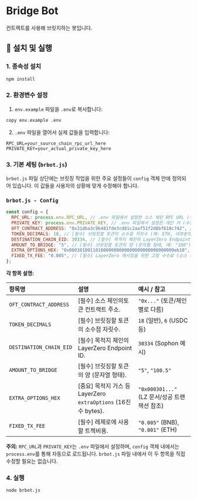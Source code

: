 # Bridge Bot

컨트랙트를 사용해 브릿지하는 봇입니다.

## 🚀 설치 및 실행

### 1. 종속성 설치
```bash
npm install
```

### 2. 환경변수 설정
1. `env.example` 파일을 `.env`로 복사합니다:
```bash
copy env.example .env
```

2. `.env` 파일을 열어서 실제 값들을 입력합니다:
```
RPC_URL=your_source_chain_rpc_url_here
PRIVATE_KEY=your_actual_private_key_here
```

### 3. 기본 세팅 (`brbot.js`)
`brbot.js` 파일 상단에는 브릿징 작업을 위한 주요 설정들이 `config` 객체 안에 정의되어 있습니다. 이 값들을 사용자의 상황에 맞게 수정해야 합니다.<br>

### `brbot.js - Config `

```javascript
const config = {
  RPC_URL: process.env.RPC_URL, // .env 파일에서 설정한 소스 체인 RPC URL (수정 불필요)
  PRIVATE_KEY: process.env.PRIVATE_KEY, // .env 파일에서 설정한 개인 키 (수정 불필요)
  OFT_CONTRACT_ADDRESS: "0x31dba3c96481fde3cd81c2aaf51f2d8bf618c742", // [필수] 브릿징할 OFT 토큰의 소스 체인 상의 컨트랙트 주소
  TOKEN_DECIMALS: 18, // [필수] 브릿징할 토큰의 소수점 자릿수 (예: ETH, 대부분의 ERC20은 18, USDC는 6)
  DESTINATION_CHAIN_EID: 30334, // [필수] 목적지 체인의 LayerZero Endpoint ID
  AMOUNT_TO_BRIDGE: "5", // [필수] 브릿징할 토큰의 양 (문자열 형태, 예: "100")
  EXTRA_OPTIONS_HEX: "0x0003010011010000000000000000000000000009eb10", // [중요] 목적지 체인 가스 설정 등을 위한 LayerZero extraOptions. 브릿지하는 체인 쌍 및 토큰에 따라 적절한 값을 찾아 설정해야 합니다.
  FIXED_TX_FEE: "0.005", // [필수] LayerZero 메시징을 위한 고정 수수료 (소스 체인의 네이티브 토큰 단위, 예: "0.005" BNB 또는 "0.001" ETH)
};
```

**각 항목 설명:**

| 항목명                 | 설명                                                          | 예시 / 참고                                      |
| :--------------------- | :------------------------------------------------------------ | :----------------------------------------------- |
| `OFT_CONTRACT_ADDRESS` | [필수] 소스 체인의토큰 컨트랙트 주소.                       | `"0x..."` (토큰/체인별로 다름)                     |
| `TOKEN_DECIMALS`       | [필수] 브릿징할 토큰의 소수점 자릿수.                             | `18` (일반), `6` (USDC 등)                         |
| `DESTINATION_CHAIN_EID`| [필수] 목적지 체인의 LayerZero Endpoint ID.                     | `30334` (Sophon 예시)                             |
| `AMOUNT_TO_BRIDGE`     | [필수] 브릿징할 토큰의 양 (문자열 형태).                   | `"5"`, `"100.5"`                                |
| `EXTRA_OPTIONS_HEX`    | [중요] 목적지 가스 등 LayerZero `extraOptions` (16진수 bytes). | `"0x000301..."` (LZ 문서/성공 트랜잭션 참조)      |
| `FIXED_TX_FEE`         | [필수] 레제로에 사용할 트젝비용. | `"0.005"` (BNB), `"0.001"` (ETH)                 |

**주의:** `RPC_URL`과 `PRIVATE_KEY`는 `.env` 파일에서 설정하며, `config` 객체 내에서는 `process.env`를 통해 자동으로 로드됩니다. `brbot.js` 파일 내에서 이 두 항목을 직접 수정할 필요는 없습니다.

### 4. 실행
```bash
node brbot.js
```